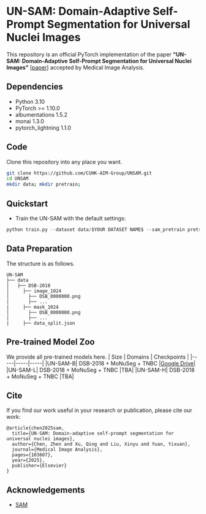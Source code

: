 # UN-SAM: Domain-Adaptive Self-Prompt Segmentation for Universal Nuclei Images
This repository is an official PyTorch implementation of the paper **"UN-SAM: Domain-Adaptive Self-Prompt Segmentation for Universal Nuclei Images"** [[paper](https://www.sciencedirect.com/science/article/abs/pii/S1361841525001549)] accepted by Medical Image Analysis.

## Dependencies
* Python 3.10
* PyTorch >= 1.10.0
* albumentations 1.5.2
* monai 1.3.0
* pytorch_lightning 1.1.0


## Code
Clone this repository into any place you want.
```bash
git clone https://github.com/CUHK-AIM-Group/UNSAM.git
cd UNSAM
mkdir data; mkdir pretrain;
```
## Quickstart 
* Train the UN-SAM with the default settings:
```python
python train.py --dataset data/$YOUR DATASET NAME$ --sam_pretrain pretrain/$SAM CHECKPOINT$
```

## Data Preparation
The structure is as follows.
```
UN-SAM
├── data
│   ├── DSB-2018
│     ├── image_1024
│       ├── DSB_0000000.png
|       ├── ...
|     ├── mask_1024
│       ├── DSB_0000000.png
|       ├── ...
|     ├── data_split.json
```

## Pre-trained Model Zoo 
We provide all pre-trained models here.
| Size | Domains | Checkpoints |
|-----|-----|-----|
|UN-SAM-B| DSB-2018 + MoNuSeg + TNBC |[Google Drive](https://drive.google.com/drive/folders/1wx5LYQ5hIR53NonsDSmTm0krtnR6Iq09?usp=sharing)|
|UN-SAM-L| DSB-2018 + MoNuSeg + TNBC |TBA|
|UN-SAM-H| DSB-2018 + MoNuSeg + TNBC |TBA|


## Cite
If you find our work useful in your research or publication, please cite our work:
```
@article{chen2025sam,
  title={UN-SAM: Domain-adaptive self-prompt segmentation for universal nuclei images},
  author={Chen, Zhen and Xu, Qing and Liu, Xinyu and Yuan, Yixuan},
  journal={Medical Image Analysis},
  pages={103607},
  year={2025},
  publisher={Elsevier}
}
```


## Acknowledgements
* [SAM](https://github.com/facebookresearch/segment-anything)
